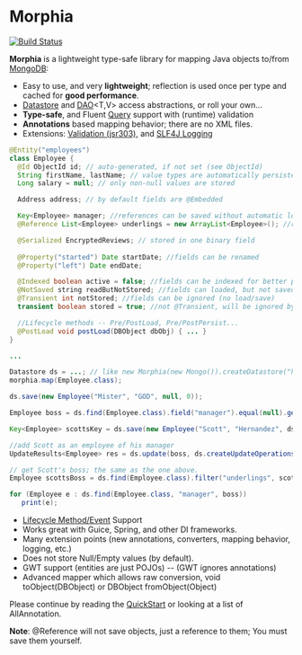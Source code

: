 # Morphia

[![Build Status](https://jenkins.10gen.com/job/morphia/badge/icon)](https://jenkins.10gen.com/job/morphia/)

**Morphia** is a lightweight type-safe library for mapping Java objects to/from [MongoDB](http://www.mongodb.org/):

- Easy to use, and very **lightweight**; reflection is used once per type and cached for **good performance**.
- [Datastore](https://github.com/mongodb/morphia/wiki/Datastore) and [DAO](https://github.com/mongodb/morphia/wiki/DAOSupport)<T,V> access abstractions, or roll your own...
- **Type-safe**, and Fluent [Query](https://github.com/mongodb/morphia/wiki/Query) support with (runtime) validation
- **Annotations** based mapping behavior; there are no XML files.
- Extensions: [Validation (jsr303)](https://github.com/mongodb/morphia/wiki/ValidationExtension), and [SLF4J Logging](https://github.com/mongodb/morphia/wiki/SLF4JExtension)

```java
@Entity("employees")
class Employee {
  @Id ObjectId id; // auto-generated, if not set (see ObjectId)
  String firstName, lastName; // value types are automatically persisted
  Long salary = null; // only non-null values are stored 

  Address address; // by default fields are @Embedded

  Key<Employee> manager; //references can be saved without automatic loading
  @Reference List<Employee> underlings = new ArrayList<Employee>(); //refs are stored*, and loaded automatically

  @Serialized EncryptedReviews; // stored in one binary field 
 
  @Property("started") Date startDate; //fields can be renamed
  @Property("left") Date endDate;

  @Indexed boolean active = false; //fields can be indexed for better performance
  @NotSaved string readButNotStored; //fields can loaded, but not saved
  @Transient int notStored; //fields can be ignored (no load/save)
  transient boolean stored = true; //not @Transient, will be ignored by Serialization/GWT for example.

  //Lifecycle methods -- Pre/PostLoad, Pre/PostPersist...
  @PostLoad void postLoad(DBObject dbObj) { ... }
}

...

Datastore ds = ...; // like new Morphia(new Mongo()).createDatastore("hr")
morphia.map(Employee.class);

ds.save(new Employee("Mister", "GOD", null, 0));

Employee boss = ds.find(Employee.class).field("manager").equal(null).get(); // get an employee without a manager

Key<Employee> scottsKey = ds.save(new Employee("Scott", "Hernandez", ds.getKey(boss), 150*1000));

//add Scott as an employee of his manager
UpdateResults<Employee> res = ds.update(boss, ds.createUpdateOperations(Employee.class).add("underlings", scottsKey)); 

// get Scott's boss; the same as the one above.
Employee scottsBoss = ds.find(Employee.class).filter("underlings", scottsKey).get(); 

for (Employee e : ds.find(Employee.class, "manager", boss))
   print(e);
```

- [Lifecycle Method/Event](https://github.com/mongodb/morphia/wiki/LifecycleMethods) Support
- Works great with Guice, Spring, and other DI frameworks.
- Many extension points (new annotations, converters, mapping behavior, logging, etc.)
- Does not store Null/Empty values (by default).
- GWT support (entities are just POJOs) -- (GWT ignores annotations)
- Advanced mapper which allows raw conversion, void toObject(DBObject) or DBObject fromObject(Object)

Please continue by reading the [QuickStart](https://github.com/mongodb/morphia/wiki/QuickStart) or looking at a list of AllAnnotation.

**Note**: @Reference will not save objects, just a reference to them; You must save them yourself.